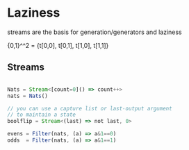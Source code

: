 
# Laziness

streams are the basis for generation/generators and laziness

{0,1}^^2 = {t[0,0], t[0,1], t[1,0], t[1,1]} 

## Streams

```TypeScript

Nats = Stream<[count=0]() => count++>
nats = Nats()

// you can use a capture list or last-output argument
// to maintain a state
boolflip = Stream<(last) => not last, 0>

evens = Filter(nats, (a) => a&1==0)
odds  = Filter(nats, (a) => a&1==1)

```
